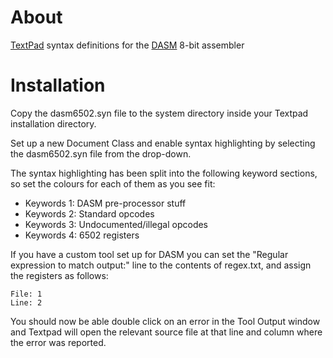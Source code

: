 # About

[TextPad][1] syntax definitions for the [DASM][2] 8-bit assembler

# Installation

Copy the dasm6502.syn file to the system directory inside your Textpad
installation directory.

Set up a new Document Class and enable syntax highlighting by selecting the
dasm6502.syn file from the drop-down.

The syntax highlighting has been split into the following keyword sections,
so set the colours for each of them as you see fit:

 * Keywords 1: DASM pre-processor stuff
 * Keywords 2: Standard opcodes
 * Keywords 3: Undocumented/illegal opcodes
 * Keywords 4: 6502 registers

If you have a custom tool set up for DASM you can set the "Regular expression
to match output:" line to the contents of regex.txt, and assign the registers
as follows:

	File: 1
	Line: 2

You should now be able double click on an error in the Tool Output window and
Textpad will open the relevant source file at that line and column where the
error was reported.

[1]: https://www.textpad.com
[2]: http://dasm-dillon.sourceforge.net/

